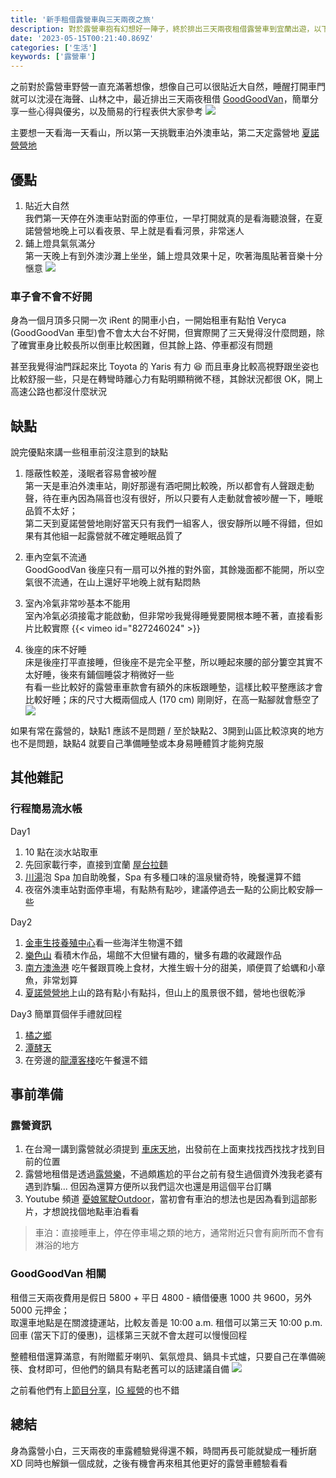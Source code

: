 ```yaml
---
title: '新手租借露營車與三天兩夜之旅'
description: 對於露營車抱有幻想好一陣子，終於排出三天兩夜租借露營車到宜蘭出遊，以下簡單分享出租露營車的心得
date: '2023-05-15T00:21:40.869Z'
categories: ['生活']
keywords: ['露營車']
---
```

之前對於露營車野營一直充滿著想像，想像自己可以很貼近大自然，睡醒打開車門就可以沈浸在海聲、山林之中，最近排出三天兩夜租借 [GoodGoodVan](https://www.facebook.com/GGV.studio/?locale=zh_TW)，簡單分享一些心得與優劣，以及簡易的行程表供大家參考
![](/post/2023/img/0515/car.jpeg)

主要想一天看海一天看山，所以第一天挑戰車泊外澳車站，第二天定露營地 [夏諾營營地](https://www.easycamp.com.tw/Store_2419.html)

## 優點
1. 貼近大自然  
我們第一天停在外澳車站對面的停車位，一早打開就真的是看海聽浪聲，在夏諾營營地晚上可以看夜景、早上就是看看河景，非常迷人
2. 鋪上燈具氣氛滿分  
第一天晚上有到外澳沙灘上坐坐，鋪上燈具效果十足，吹著海風貼著音樂十分愜意
![](/post/2023/img/0515/ocean.png)

### 車子會不會不好開
身為一個月頂多只開一次 iRent 的開車小白，一開始租車有點怕 Veryca (GoodGoodVan 車型)會不會太大台不好開，但實際開了三天覺得沒什麼問題，除了確實車身比較長所以倒車比較困難，但其餘上路、停車都沒有問題

甚至我覺得油門踩起來比 Toyota 的 Yaris 有力 😆 而且車身比較高視野跟坐姿也比較舒服一些，只是在轉彎時離心力有點明顯稍微不穩，其餘狀況都很 OK，開上高速公路也都沒什麼狀況
## 缺點
說完優點來講一些租車前沒注意到的缺點 
1. 隱蔽性較差，淺眠者容易會被吵醒  
第一天是車泊外澳車站，剛好那邊有酒吧開比較晚，所以都會有人聲跟走動聲，待在車內因為隔音也沒有很好，所以只要有人走動就會被吵醒一下，睡眠品質不太好；  
第二天到夏諾營營地剛好當天只有我們一組客人，很安靜所以睡不得錯，但如果有其他組一起露營就不確定睡眠品質了
2. 車內空氣不流通    
GoodGoodVan 後座只有一扇可以外推的對外窗，其餘幾面都不能開，所以空氣很不流通，在山上還好平地晚上就有點悶熱
3. 室內冷氣非常吵基本不能用      
室內冷氣必須接電才能啟動，但非常吵我覺得睡覺要開根本睡不著，直接看影片比較實際
{{< vimeo id="827246024" >}}

4. 後座的床不好睡  
床是後座打平直接睡，但後座不是完全平整，所以睡起來腰的部分簍空其實不太好睡，後來有鋪個睡袋才稍微好一些  
有看一些比較好的露營車車款會有額外的床板跟睡墊，這樣比較平整應該才會比較好睡；床的尺寸大概兩個成人 (170 cm) 剛剛好，在高一點腳就會懸空了  
![](/post/2023/img/0515/bed.png)

如果有常在露營的，缺點1 應該不是問題 / 至於缺點2、3開到山區比較涼爽的地方也不是問題，缺點4 就要自己準備睡墊或本身易睡體質才能夠克服

## 其他雜記
### 行程簡易流水帳
Day1
1. 10 點在淡水站取車
2. 先回家載行李，直接到宜蘭 [屋台拉麵](https://goo.gl/maps/G9VjX29ZmpLvSTg67)
3. [川湯](https://goo.gl/maps/zKhZiaJcp1opo2ZGA)泡 Spa 加自助晚餐，Spa 有多種口味的溫泉蠻奇特，晚餐還算不錯
4. 夜宿外澳車站對面停車場，有點熱有點吵，建議停過去一點的公廁比較安靜一些

Day2
1. [金車生技養殖中心](https://goo.gl/maps/xAkRVzWnk5WCLsdw5)看一些海洋生物還不錯
2. [樂色山](https://goo.gl/maps/yYn8QHYLGxxruQ5ZA) 看積木作品，場館不大但蠻有趣的，蠻多有趣的收藏跟作品
3. [南方澳漁港](https://goo.gl/maps/7Kr16ScVoAfUq5uS8) 吃午餐跟買晚上食材，大推生蝦十分的甜美，順便買了蛤蠣和小章魚，非常划算
4. [夏諾營營地](https://goo.gl/maps/CUFkMdZsjBDRuyFh6)上山的路有點小有點抖，但山上的風景很不錯，營地也很乾淨

Day3
簡單買個伴手禮就回程
1. [橘之鄉](https://goo.gl/maps/yd8UcSXQvC21sSuj7)
2. [潭酵天](https://goo.gl/maps/PfV9nVNwsbR6So6s5)
3. 在旁邊的[龍潭客棧](https://goo.gl/maps/4o4RMRFyeA1HVtna6)吃午餐還不錯

## 事前準備
### 露營資訊
1. 在台灣一講到露營就必須提到 [車床天地](https://www.google.com/maps/d/u/0/viewer?mid=1Q3JWYBEf6JQC8M4ei6cEojTesjg&ll=24.155626587627594%2C120.16868115000004&z=7)，出發前在上面東找找西找找才找到目前的位置
2. 露營地租借是透過[露營樂](https://www.easycamp.com.tw/)，不過頗尷尬的平台之前有發生過個資外洩我老婆有遇到詐騙... 但因為還算方便所以我們這次也還是用這個平台訂購
3. Youtube 頻道 [憂娘駕駛Outdoor](https://www.youtube.com/watch?v=yvxj4Ps7uOA)，當初會有車泊的想法也是因為看到這部影片，才想說找個地點車泊看看  

> 車泊：直接睡車上，停在停車場之類的地方，通常附近只會有廁所而不會有淋浴的地方

### GoodGoodVan 相關
租借三天兩夜費用是假日 5800 + 平日 4800 - 續借優惠 1000 共 9600，另外 5000 元押金；  
取還車地點是在關渡捷運站，比較友善是 10:00 a.m. 租借可以第三天 10:00 p.m. 回車 (當天下訂的優惠)，這樣第三天就不會太趕可以慢慢回程  

整體租借還算滿意，有附贈藍牙喇叭、氣氛燈具、鍋具卡式爐，只要自己在準備碗筷、食材即可，但他們的鍋具有點老舊可以的話建議自備
![](/post/2023/img/0515/all.png)

之前看他們有上[節目分享](https://cars.tvbs.com.tw/car-news/110591)，[IG 經營](https://www.instagram.com/goodgoodvan/)的也不錯

## 總結
身為露營小白，三天兩夜的車露體驗覺得還不賴，時間再長可能就變成一種折磨 XD 同時也解鎖一個成就，之後有機會再來租其他更好的露營車體驗看看
